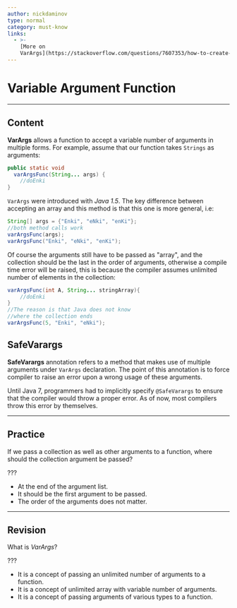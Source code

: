 ```yaml
---
author: nickdaminov
type: normal
category: must-know
links:
  - >-
    [More on
    VarArgs](https://stackoverflow.com/questions/7607353/how-to-create-java-method-that-accepts-variable-number-of-arguments){website}
---
```


# Variable Argument Function


---

## Content

**VarArgs** allows a function to accept a variable number of arguments in multiple forms. For example, assume that our function takes `Strings` as arguments:

```java
public static void
  varArgsFunc(String... args) {
    //doEnki
}
```

`VarArgs` were introduced with *Java 1.5*. The key difference between accepting an array and this method is that this one is more general, i.e:

```java
String[] args = {"Enki", "eNki", "enKi"};
//both method calls work
varArgsFunc(args);
varArgsFunc("Enki", "eNki", "enKi");
```

Of course the arguments still have to be passed as "array", and the collection should be the last in the order of arguments, otherwise a compile time error will be raised, this is because the compiler assumes unlimited number of elements in the collection:

```java
varArgsFunc(int A, String... stringArray){
    //doEnki
}
//The reason is that Java does not know
//where the collection ends
varArgsFunc(5, "Enki", "eNki");
```

## SafeVarargs

**SafeVarargs** annotation refers to a method that makes use of multiple arguments under `VarArgs` declaration. The point of this annotation is to force compiler to raise an error upon a wrong usage of these arguments.

Until Java 7, programmers had to implicitly specify `@SafeVarargs` to ensure that the compiler would throw a proper error. As of now, most compilers throw this error by themselves.


---

## Practice

If we pass a collection as well as other arguments to a function, where should the collection argument be passed?

???

- At the end of the argument list.
- It should be the first argument to be passed.
- The order of the arguments does not matter.


---

## Revision

What is *VarArgs*?

???

- It is a concept of passing an unlimited number of arguments to a function.
- It is a concept of unlimited array with variable number of arguments.
- It is a concept of passing arguments of various types to a function.
